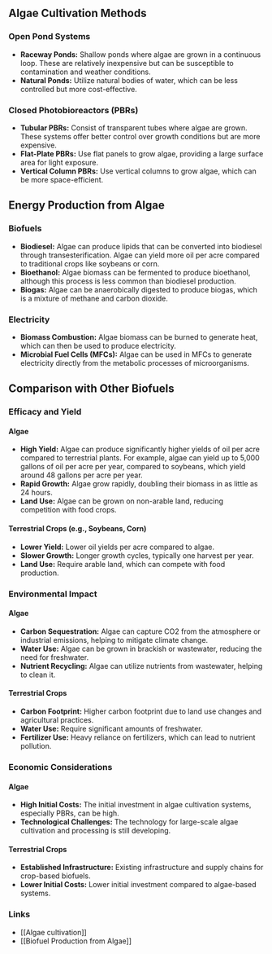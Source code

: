 
## Algae Cultivation Methods

### Open Pond Systems

- **Raceway Ponds:** Shallow ponds where algae are grown in a continuous loop. These are relatively inexpensive but can be susceptible to contamination and weather conditions.
- **Natural Ponds:** Utilize natural bodies of water, which can be less controlled but more cost-effective.

### Closed Photobioreactors (PBRs)

- **Tubular PBRs:** Consist of transparent tubes where algae are grown. These systems offer better control over growth conditions but are more expensive.
- **Flat-Plate PBRs:** Use flat panels to grow algae, providing a large surface area for light exposure.
- **Vertical Column PBRs:** Use vertical columns to grow algae, which can be more space-efficient.

## Energy Production from Algae

### Biofuels

- **Biodiesel:** Algae can produce lipids that can be converted into biodiesel through transesterification. Algae can yield more oil per acre compared to traditional crops like soybeans or corn.
- **Bioethanol:** Algae biomass can be fermented to produce bioethanol, although this process is less common than biodiesel production.
- **Biogas:** Algae can be anaerobically digested to produce biogas, which is a mixture of methane and carbon dioxide.

### Electricity

- **Biomass Combustion:** Algae biomass can be burned to generate heat, which can then be used to produce electricity.
- **Microbial Fuel Cells (MFCs):** Algae can be used in MFCs to generate electricity directly from the metabolic processes of microorganisms.

## Comparison with Other Biofuels

### Efficacy and Yield

#### Algae

- **High Yield:** Algae can produce significantly higher yields of oil per acre compared to terrestrial plants. For example, algae can yield up to 5,000 gallons of oil per acre per year, compared to soybeans, which yield around 48 gallons per acre per year.
- **Rapid Growth:** Algae grow rapidly, doubling their biomass in as little as 24 hours.
- **Land Use:** Algae can be grown on non-arable land, reducing competition with food crops.

#### Terrestrial Crops (e.g., Soybeans, Corn)

- **Lower Yield:** Lower oil yields per acre compared to algae.
- **Slower Growth:** Longer growth cycles, typically one harvest per year.
- **Land Use:** Require arable land, which can compete with food production.

### Environmental Impact

#### Algae

- **Carbon Sequestration:** Algae can capture CO2 from the atmosphere or industrial emissions, helping to mitigate climate change.
- **Water Use:** Algae can be grown in brackish or wastewater, reducing the need for freshwater.
- **Nutrient Recycling:** Algae can utilize nutrients from wastewater, helping to clean it.

#### Terrestrial Crops

- **Carbon Footprint:** Higher carbon footprint due to land use changes and agricultural practices.
- **Water Use:** Require significant amounts of freshwater.
- **Fertilizer Use:** Heavy reliance on fertilizers, which can lead to nutrient pollution.

### Economic Considerations

#### Algae

- **High Initial Costs:** The initial investment in algae cultivation systems, especially PBRs, can be high.
- **Technological Challenges:** The technology for large-scale algae cultivation and processing is still developing.

#### Terrestrial Crops

- **Established Infrastructure:** Existing infrastructure and supply chains for crop-based biofuels.
- **Lower Initial Costs:** Lower initial investment compared to algae-based systems.

### Links
- [[Algae cultivation]] 
- [[Biofuel Production from Algae]]
